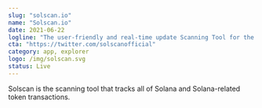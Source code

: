 ```yaml
---
slug: "solscan.io"
name: "Solscan.io"
date: 2021-06-22
logline: "The user-friendly and real-time update Scanning Tool for the Solana Ecosystem."
cta: "https://twitter.com/solscanofficial"
category: app, explorer
logo: /img/solscan.svg
status: Live
---
```


Solscan is the scanning tool that tracks all of Solana and Solana-related token transactions.
